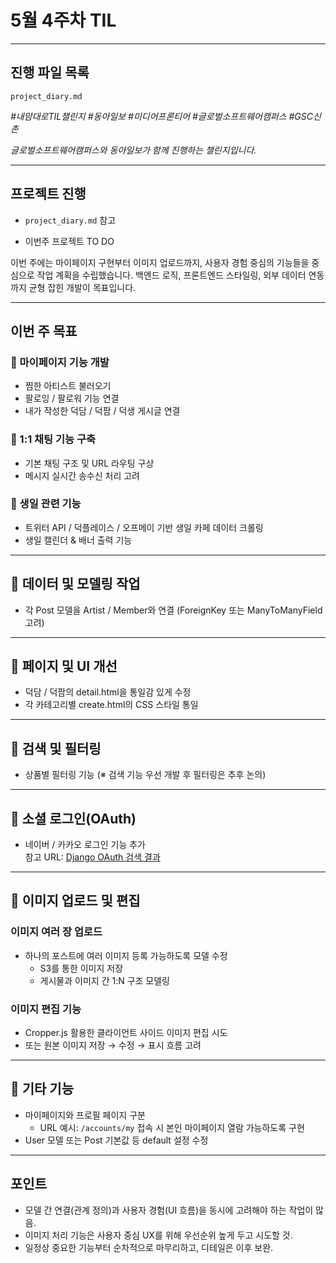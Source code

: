 # 5월 4주차 TIL

---

## 진행 파일 목록

`project_diary.md`

_#내맘대로TIL챌린지 #동아일보 #미디어프론티어 #글로벌소프트웨어캠퍼스 #GSC신촌_

_글로벌소프트웨어캠퍼스와 동아일보가 함께 진행하는 챌린지입니다._

---
## 프로젝트 진행
- `project_diary.md` 참고

- 이번주 프로젝트 TO DO

이번 주에는 마이페이지 구현부터 이미지 업로드까지, 사용자 경험 중심의 기능들을 중심으로 작업 계획을 수립했습니다. 백엔드 로직, 프론트엔드 스타일링, 외부 데이터 연동까지 균형 잡힌 개발이 목표입니다.

---

## 이번 주 목표

### 🔹 마이페이지 기능 개발
- 찜한 아티스트 불러오기
- 팔로잉 / 팔로워 기능 연결
- 내가 작성한 덕담 / 덕팜 / 덕생 게시글 연결

### 🔹 1:1 채팅 기능 구축
- 기본 채팅 구조 및 URL 라우팅 구상
- 메시지 실시간 송수신 처리 고려

### 🔹 생일 관련 기능
- 트위터 API / 덕플레이스 / 오프메이 기반 생일 카페 데이터 크롤링
- 생일 캘린더 & 배너 출력 기능

---

## 🔹 데이터 및 모델링 작업
- 각 Post 모델을 Artist / Member와 연결 (ForeignKey 또는 ManyToManyField 고려)

---

## 🔹 페이지 및 UI 개선
- 덕담 / 덕팜의 detail.html을 통일감 있게 수정
- 각 카테고리별 create.html의 CSS 스타일 통일

---

## 🔹 검색 및 필터링
- 상품별 필터링 기능 (※ 검색 기능 우선 개발 후 필터링은 추후 논의)

---

## 🔹 소셜 로그인(OAuth)
- 네이버 / 카카오 로그인 기능 추가  
  참고 URL: [Django OAuth 검색 결과](https://www.google.com/search?q=django+oauth)

---

## 🔹 이미지 업로드 및 편집
### 이미지 여러 장 업로드
- 하나의 포스트에 여러 이미지 등록 가능하도록 모델 수정
  - S3를 통한 이미지 저장
  - 게시물과 이미지 간 1:N 구조 모델링

### 이미지 편집 기능
- Cropper.js 활용한 클라이언트 사이드 이미지 편집 시도
- 또는 원본 이미지 저장 → 수정 → 표시 흐름 고려

---

## 🔹 기타 기능
- 마이페이지와 프로필 페이지 구분
  - URL 예시: `/accounts/my` 접속 시 본인 마이페이지 열람 가능하도록 구현
- User 모델 또는 Post 기본값 등 default 설정 수정

---

##  포인트
- 모델 간 연결(관계 정의)과 사용자 경험(UI 흐름)을 동시에 고려해야 하는 작업이 많음.
- 이미지 처리 기능은 사용자 중심 UX를 위해 우선순위 높게 두고 시도할 것.
- 일정상 중요한 기능부터 순차적으로 마무리하고, 디테일은 이후 보완.